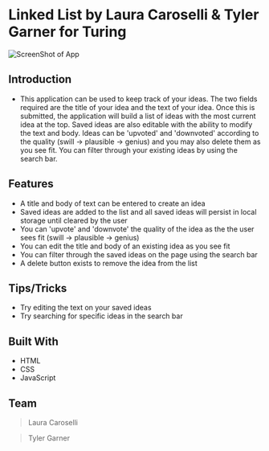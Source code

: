 # Linked List by Laura Caroselli & Tyler Garner for Turing

![ScreenShot of App](_ss.png?raw=true "ScreenShot of App")

## Introduction

* This application can be used to keep track of your ideas. The two fields required are the title of your idea and the text of your idea. Once this is submitted, the application will build a list of ideas with the most current idea at the top. Saved ideas are also editable with the ability to modify the text and body. Ideas can be 'upvoted' and 'downvoted' according to the quality (swill -> plausible -> genius) and you may also delete them as you see fit. You can filter through your existing ideas by using the search bar.

## Features

* A title and body of text can be entered to create an idea
* Saved ideas are added to the list and all saved ideas will persist in local storage until cleared by the user
* You can 'upvote' and 'downvote' the quality of the idea as the the user sees fit (swill -> plausible -> genius)
* You can edit the title and body of an existing idea as you see fit
* You can filter through the saved ideas on the page using the search bar
* A delete button exists to remove the idea from the list

## Tips/Tricks

* Try editing the text on your saved ideas
* Try searching for specific ideas in the search bar

## Built With

* HTML
* CSS
* JavaScript

## Team

> Laura Caroselli

> Tyler Garner
